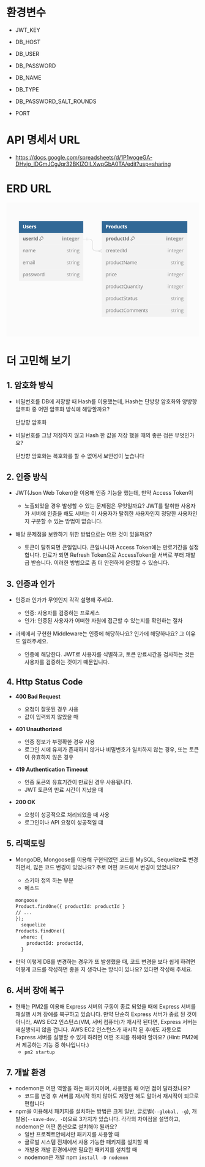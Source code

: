 # 환경변수

- JWT_KEY

- DB_HOST
- DB_USER
- DB_PASSWORD
- DB_NAME
- DB_TYPE

- DB_PASSWORD_SALT_ROUNDS
- PORT

# API 명세서 URL

- https://docs.google.com/spreadsheets/d/1P1woqeGA-DHvjo_lDGmJCgJqr32BKIZOILXwpGbA0TA/edit?usp=sharing

# ERD URL

![ERD](ERD.png)

# 더 고민해 보기

## 1. **암호화 방식**

- 비밀번호를 DB에 저장할 때 Hash를 이용했는데, Hash는 단방향 암호화와 양방향
  암호화 중 어떤 암호화 방식에 해당할까요?

  단방향 암호화

- 비밀번호를 그냥 저장하지 않고 Hash 한 값을 저장 했을 때의 좋은 점은
  무엇인가요?

  단방향 암호화는 복호화를 할 수 없어서 보안성이 높습니다

## 2. **인증 방식**

- JWT(Json Web Token)을 이용해 인증 기능을 했는데, 만약 Access Token이

  - 노출되었을 경우 발생할 수 있는 문제점은 무엇일까요? JWT를 탈취한 사용자가
    서버에 인증을 해도 서버는 이 사용자가 탈취한 사용자인지 정당한 사용자인지
    구분할 수 있는 방법이 없습니다.

- 해당 문제점을 보완하기 위한 방법으로는 어떤 것이 있을까요?
  - 토큰이 탈취되면 큰일입니다. 큰일나니까 Access Token에는 만료기간을
    설정합니다. 만료가 되면 Refresh Token으로 AccessToken을 서버로 부터 재발급
    받습니다. 이러한 방법으로 좀 더 안전하게 운영할 수 있습니다.

## 3. **인증과 인가**

- 인증과 인가가 무엇인지 각각 설명해 주세요.

  - 인증: 사용자를 검증하는 프로세스
  - 인가: 인증된 사용자가 어떠한 자원에 접근할 수 있는지를 확인하는 절차

- 과제에서 구현한 Middleware는 인증에 해당하나요? 인가에 해당하나요? 그 이유도
  알려주세요.
  - 인증에 해당한다. JWT로 사용자를 식별하고, 토큰 만료시간을 검사하는 것은
    사용자를 검증하는 것이기 때문입니다.

## 4. **Http Status Code**

- **400 Bad Request**

  - 요청이 잘못된 경우 사용
  - 값이 입력되지 않았을 때

- **401 Unauthorized**

  - 인증 정보가 부정확한 경우 사용
  - 로그인 시에 유저가 존재하지 않거나 비밀번호가 일치하지 않는 경우, 또는
    토큰이 유효하지 않은 경우

- **419 Authentication Timeout**

  - 인증 토큰의 유효기간이 만료된 경우 사용됩니다.
  - JWT 토큰의 만료 시간이 지났을 때

- **200 OK**
  - 요청이 성공적으로 처리되었을 때 사용
  - 로그인이나 API 요청이 성공적일 떄

## 5. **리팩토링**

- MongoDB, Mongoose를 이용해 구현되었던 코드를 MySQL, Sequelize로 변경하면서,
  많은 코드 변경이 있었나요? 주로 어떤 코드에서 변경이 있었나요?

  - 스키마 정의 하는 부분
  - 메소드

  ```
  mongoose
  Product.findOne({ productId: productId }
  // ...
  });
    sequelize
  Products.findOne({
    where: {
      productId: productId,
    }

  ```

- 만약 이렇게 DB를 변경하는 경우가 또 발생했을 때, 코드 변경을 보다 쉽게 하려면
  어떻게 코드를 작성하면 좋을 지 생각나는 방식이 있나요? 있다면 작성해 주세요.

## 6. **서버 장애 복구**

- 현재는 PM2를 이용해 Express 서버의 구동이 종료 되었을 때에 Express 서버를
  재실행 시켜 장애를 복구하고 있습니다. 만약 단순히 Express 서버가 종료 된 것이
  아니라, AWS EC2 인스턴스(VM, 서버 컴퓨터)가 재시작 된다면, Express 서버는
  재실행되지 않을 겁니다. AWS EC2 인스턴스가 재시작 된 후에도 자동으로 Express
  서버를 실행할 수 있게 하려면 어떤 조치를 취해야 할까요? (Hint: PM2에서
  제공하는 기능 중 하나입니다.)
  - `pm2 startup`

## 7. **개발 환경**

- nodemon은 어떤 역할을 하는 패키지이며, 사용했을 때 어떤 점이 달라졌나요?
  - 코드를 변경 후 서버를 재시작 하지 않아도 저장만 해도 알아서 재시작이 되므로
    편합니다
- npm을 이용해서 패키지를 설치하는 방법은 크게 일반, 글로벌(`--global, -g`),
  개발용(`--save-dev, -D`)으로 3가지가 있습니다. 각각의 차이점을 설명하고,
  nodemon은 어떤 옵션으로 설치해야 될까요?
  - 일반 프로젝트안에서만 패키지를 사용할 때
  - 글로벌 시스템 전체에서 사용 가능한 패키지를 설치할 때
  - 개발용 개발 환경에서만 필요한 패키지를 설치할 때
  - nodemon은 개발 npm `install -D nodemon`
